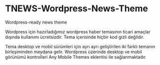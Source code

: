 # TNEWS-Wordpress-News-Theme
Wordpress-ready news theme

Wordpress için hazırladığımız wordpress haber temasının ticari amaçlar dışında kullanımı ücretsizdir. Tema içerisinde hiçbir kod gizli değildir.

Tema desktop ve mobil sürümleri için ayrı ayrı geliştirilen iki farklı temanın birleşiminden meydana gelir. Wordpress üzerinde desktop ve mobil görünümü kontrolleri Any Mobile Themes eklentisi ile sağlanmaktadır.
